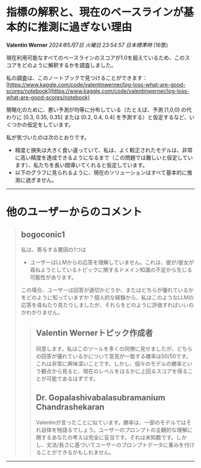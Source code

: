 # 指標の解釈と、現在のベースラインが基本的に推測に過ぎない理由

**Valentin Werner** *2024年5月7日 火曜日 23:54:57 日本標準時* (16票)

現在利用可能なすべてのベースラインのスコアが1.0を超えているため、このスコアをどのように解釈するかを調査しました。

私の調査は、このノートブックで見つけることができます：[https://www.kaggle.com/code/valentinwerner/log-loss-what-are-good-scores/notebook](https://www.kaggle.com/code/valentinwerner/log-loss-what-are-good-scores/notebook)

簡略化のために、悪い予測が均等に分布している（たとえば、予測 [1,0,0] の代わりに [0.3, 0.35, 0.35] または [0.2, 0.4, 0.4] を予測する）と仮定するなど、いくつかの仮定をしています。

私が気づいたのは次のとおりです。

- 精度と損失は大きく食い違っていて、私は、よく較正されたモデルは、非常に高い精度を達成できるようになるまで（この問題では難しいと仮定しています）、私たちを長い間導いてくれると仮定しています。
- 以下のグラフに見られるように、現在のソリューションはすべて基本的に推測に過ぎません。
---
# 他のユーザーからのコメント
> ## bogoconic1
> 
> 私は、寄与する要因の1つは
> 
> - ユーザーはLLMからの応答を理解していません。これは、彼が/彼女が尋ねようとしているトピックに関するドメイン知識の不足から生じる可能性があります。
> 
> この場合、ユーザーは回答が適切かどうか、またはどちらが優れているかをどのように知っていますか？個人的な経験から、私はこのようなLLMの応答を尋ねたり見たりしましたが、それらをどのように評価すればいいのかわかりません。
> 
> 
> 
> > ## Valentin Wernerトピック作成者
> > 
> > 同意します。私はこのツールを多くの同僚に見せましたが、どちらの回答が優れているかについて意見が一致する確率は50/50です。これは非常に興味深いことです。しかし、個々のモデルの勝率という観点から見ると、現在のレベルをはるかに上回るスコアを得ることが可能であるはずです。
> > 
> > 
> > 
> > ## Dr. Gopalashivabalasubramanium Chandrashekaran
> > 
> > Valentinが言ったことに似ています。勝率は、一部のモデルではそれ自体を物語るでしょう。ユーザーのプロンプトの主観的な理解に関するあなたの考えは完全に妥当です。それは未知数です。しかし、文法/長さに基づいてユーザーのプロンプトデータに重みを付けることができるかもしれません。
> > 
> > 
> > 
---


